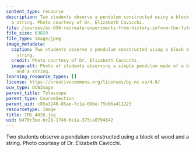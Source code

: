```yaml
---
content_type: resource
description: Two students observe a pendulum constructed using a block of wood and
  a string. Photo courtesy of Dr. Elizabeth Cavicchi.
file: /courses/ec-050-recreate-experiments-from-history-inform-the-future-from-the-past-galileo-january-iap-2010/b470c3eebc2817466e1a375ca0794842_IMG_4026.jpg
file_size: 63829
file_type: image/jpeg
image_metadata:
  caption: Two students observe a pendulum constructed using a block of wood and a
    string.
  credit: Photo courtesy of Dr. Elizabeth Cavicchi.
  image-alt: Photo of students observing a simple pendulum made of a block of wood
    and a string.
learning_resource_types: []
license: https://creativecommons.org/licenses/by-nc-sa/4.0/
ocw_type: OCWImage
parent_title: Telescope
parent_type: CourseSection
parent_uid: c85a3246-85ae-7c1a-096e-75b96a411223
resourcetype: Image
title: IMG_4026.jpg
uid: b470c3ee-bc28-1746-6e1a-375ca0794842
---
```

Two students observe a pendulum constructed using a block of wood and a string. Photo courtesy of Dr. Elizabeth Cavicchi.